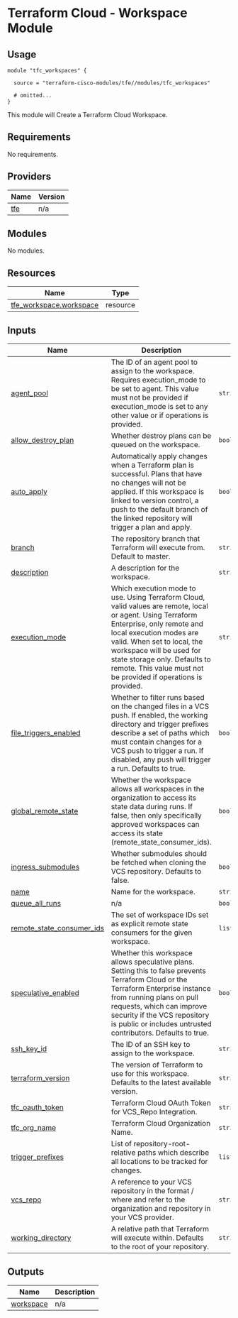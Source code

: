 # Terraform Cloud - Workspace Module

## Usage

```hcl
module "tfc_workspaces" {

  source = "terraform-cisco-modules/tfe//modules/tfc_workspaces"

  # omitted...
}
```

This module will Create a Terraform Cloud Workspace.

<!-- BEGINNING OF PRE-COMMIT-TERRAFORM DOCS HOOK -->
## Requirements

No requirements.

## Providers

| Name | Version |
|------|---------|
| <a name="provider_tfe"></a> [tfe](#provider\_tfe) | n/a |

## Modules

No modules.

## Resources

| Name | Type |
|------|------|
| [tfe_workspace.workspace](https://registry.terraform.io/providers/hashicorp/tfe/latest/docs/resources/workspace) | resource |

## Inputs

| Name | Description | Type | Default | Required |
|------|-------------|------|---------|:--------:|
| <a name="input_agent_pool"></a> [agent\_pool](#input\_agent\_pool) | The ID of an agent pool to assign to the workspace. Requires execution\_mode to be set to agent. This value must not be provided if execution\_mode is set to any other value or if operations is provided. | `string` | `""` | no |
| <a name="input_allow_destroy_plan"></a> [allow\_destroy\_plan](#input\_allow\_destroy\_plan) | Whether destroy plans can be queued on the workspace. | `bool` | `true` | no |
| <a name="input_auto_apply"></a> [auto\_apply](#input\_auto\_apply) | Automatically apply changes when a Terraform plan is successful. Plans that have no changes will not be applied. If this workspace is linked to version control, a push to the default branch of the linked repository will trigger a plan and apply. | `bool` | `false` | no |
| <a name="input_branch"></a> [branch](#input\_branch) | The repository branch that Terraform will execute from. Default to master. | `string` | `"master"` | no |
| <a name="input_description"></a> [description](#input\_description) | A description for the workspace. | `string` | `""` | no |
| <a name="input_execution_mode"></a> [execution\_mode](#input\_execution\_mode) | Which execution mode to use. Using Terraform Cloud, valid values are remote, local or agent. Using Terraform Enterprise, only remote and local execution modes are valid. When set to local, the workspace will be used for state storage only. Defaults to remote. This value must not be provided if operations is provided. | `string` | `"remote"` | no |
| <a name="input_file_triggers_enabled"></a> [file\_triggers\_enabled](#input\_file\_triggers\_enabled) | Whether to filter runs based on the changed files in a VCS push. If enabled, the working directory and trigger prefixes describe a set of paths which must contain changes for a VCS push to trigger a run. If disabled, any push will trigger a run. Defaults to true. | `bool` | `true` | no |
| <a name="input_global_remote_state"></a> [global\_remote\_state](#input\_global\_remote\_state) | Whether the workspace allows all workspaces in the organization to access its state data during runs. If false, then only specifically approved workspaces can access its state (remote\_state\_consumer\_ids). | `bool` | `false` | no |
| <a name="input_ingress_submodules"></a> [ingress\_submodules](#input\_ingress\_submodules) | Whether submodules should be fetched when cloning the VCS repository. Defaults to false. | `bool` | `false` | no |
| <a name="input_name"></a> [name](#input\_name) | Name for the workspace. | `string` | n/a | yes |
| <a name="input_queue_all_runs"></a> [queue\_all\_runs](#input\_queue\_all\_runs) | n/a | `bool` | `false` | no |
| <a name="input_remote_state_consumer_ids"></a> [remote\_state\_consumer\_ids](#input\_remote\_state\_consumer\_ids) | The set of workspace IDs set as explicit remote state consumers for the given workspace. | `list(string)` | `[]` | no |
| <a name="input_speculative_enabled"></a> [speculative\_enabled](#input\_speculative\_enabled) | Whether this workspace allows speculative plans. Setting this to false prevents Terraform Cloud or the Terraform Enterprise instance from running plans on pull requests, which can improve security if the VCS repository is public or includes untrusted contributors. Defaults to true. | `bool` | `true` | no |
| <a name="input_ssh_key_id"></a> [ssh\_key\_id](#input\_ssh\_key\_id) | The ID of an SSH key to assign to the workspace. | `string` | `""` | no |
| <a name="input_terraform_version"></a> [terraform\_version](#input\_terraform\_version) | The version of Terraform to use for this workspace. Defaults to the latest available version. | `string` | `"1.0.0"` | no |
| <a name="input_tfc_oauth_token"></a> [tfc\_oauth\_token](#input\_tfc\_oauth\_token) | Terraform Cloud OAuth Token for VCS\_Repo Integration. | `string` | n/a | yes |
| <a name="input_tfc_org_name"></a> [tfc\_org\_name](#input\_tfc\_org\_name) | Terraform Cloud Organization Name. | `string` | n/a | yes |
| <a name="input_trigger_prefixes"></a> [trigger\_prefixes](#input\_trigger\_prefixes) | List of repository-root-relative paths which describe all locations to be tracked for changes. | `list(string)` | `[]` | no |
| <a name="input_vcs_repo"></a> [vcs\_repo](#input\_vcs\_repo) | A reference to your VCS repository in the format <organization>/<repository> where <organization> and <repository> refer to the organization and repository in your VCS provider. | `string` | `""` | no |
| <a name="input_working_directory"></a> [working\_directory](#input\_working\_directory) | A relative path that Terraform will execute within. Defaults to the root of your repository. | `string` | `""` | no |

## Outputs

| Name | Description |
|------|-------------|
| <a name="output_workspace"></a> [workspace](#output\_workspace) | n/a |
<!-- END OF PRE-COMMIT-TERRAFORM DOCS HOOK -->
